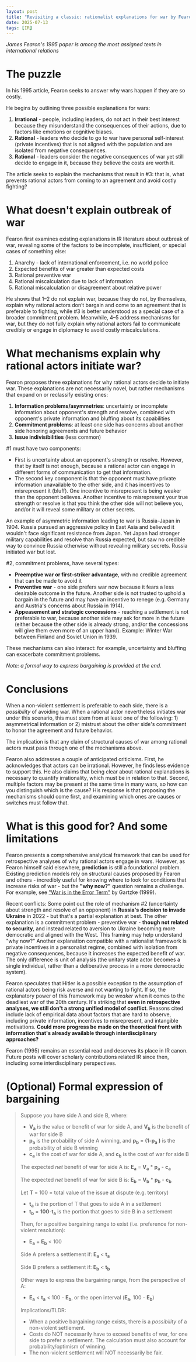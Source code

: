 ```yaml
---
layout: post
title: "Revisiting a classic: rationalist explanations for war by Fearon"
date: 2025-07-13
tags: [IR]
---
```


*James Fearon's 1995 paper is among the most assigned texts in international relations*

# The puzzle

In his 1995 article, Fearon seeks to answer why wars happen if they are so costly.

He begins by outlining three possible explanations for wars: 
1. **Irrational** - people, including leaders, do not act in their best interest because they misunderstand the consequences of their actions, due to factors like emotions or cognitive biases.
2. **Rational** - leaders who decide to go to war have personal self-interest (private incentives) that is not aligned with the population and are isolated from negative consequences.
3. **Rational** - leaders consider the negative consequences of war yet still decide to engage in it, because they believe the costs are worth it.

The article seeks to explain the mechanisms that result in #3: that is, what prevents rational actors from coming to an agreement and avoid costly fighting? 

# What doesn't explain outbreak of war

Fearon first examines existing explanations in IR literature about outbreak of war, revealing some of the factors to be incomplete, insufficient, or special cases of something else:
1. Anarchy - lack of international enforcement, i.e. no world police
2. Expected benefits of war greater than expected costs
3. Rational preventive war
4. Rational miscalculation due to lack of information
5. Rational miscalculation or disagreement about relative power

He shows that 1–2 do not explain war, because they do not, by themselves, explain why rational actors don’t bargain and come to an agreement that is preferable to fighting, while #3 is better understood as a special case of a broader commitment problem. 
Meanwhile, 4–5 address mechanisms for war, but they do not fully explain why rational actors fail to communicate credibly or engage in diplomacy to avoid costly miscalculations.
# What mechanisms explain why rational actors initiate war?

Fearon proposes three explanations for why rational actors decide to initiate war. These explanations are not necessarily novel, but rather mechanisms that expand on or reclassify existing ones:
1. **Information problems/asymmetries**: uncertainty or incomplete information about opponent's strength and resolve, combined with opponent's private information and bluffing about its capabilities
2. **Commitment problems**: at least one side has concerns about another side honoring agreements and future behavior
3. **Issue indivisibilities** (less common)

#1 must have two components:
  - First is uncertainty about an opponent's strength or resolve. However, that by itself is not enough, because a rational actor can engage in different forms of communication to get that information. 
  - The second key component is that the opponent must have private information unavailable to the other side, and it has incentives to misrepresent it (bluff). One incentive to misrepresent is being weaker than the opponent believes. Another incentive to misrepresent your true strength or resolve is that you think the other side will not believe you, and/or it will reveal some military or other secrets. 

An example of asymmetric information leading to war is Russia-Japan in 1904.
Russia pursued an aggressive policy in East Asia and believed it wouldn't face significant resistance from Japan.
Yet Japan had stronger military capabilities and resolve than Russia expected, but saw no credible way to convince Russia otherwise without revealing military secrets. 
Russia initiated war but lost.

#2, commitment problems, have several types:
  - **Preemptive war or first-striker advantage**, with no credible agreement that can be made to avoid it
  - **Preventive war** - one side prefers war now because it fears a less desirable outcome in the future. Another side is not trusted to uphold a bargain in the future and may have an incentive to renege (e.g. Germany and Austria's concerns about Russia in 1914).
  - **Appeasement and strategic concessions** - reaching a settlement is not preferable to war, because another side may ask for more in the future (either because the other side is already strong, and/or the concessions will give them even more of an upper hand). Example: Winter War between Finland and Soviet Union in 1939.

These mechanisms can also interact: for example, uncertainty and bluffing can exacerbate commitment problems.

*Note: a formal way to express bargaining is provided at the end.*

# Conclusions

When a non-violent settlement is preferable to each side, there is a *possibility* of avoiding war. 
When a rational actor nevertheless initiates war under this scenario, this must stem from at least one of the following: 1) asymmetrical information or 2) mistrust about the other side's commitment to honor the agreement and future behavior. 

The implication is that any claim of structural causes of war among rational actors must pass through one of the mechanisms above.

Fearon also addresses a couple of anticipated criticisms. First, he acknowledges that actors can be irrational. However, he finds less evidence to support this. He also claims that being clear about rational explanations is necessary to quantify irrationality, which must be in relation to that. Second, multiple factors may be present at the same time in many wars, so how can you distinguish which is the cause? His response is that proposing the mechanisms should come first, and examining which ones are causes or switches must follow that.  

# What is this good for? And some limitations

Fearon presents a comprehensive analytical framework that can be used for retrospective analyses of why rational actors  engage in wars. 
However, as Fearon himself said elsewhere, **prediction** is still a foundational problem. 
Existing prediction models rely on structural causes proposed by Fearon and others - incredibly useful for knowing where to look for conditions that increase risks of war -  but the **"why now?"** question remains a challenge. 
For example, see ["War is in the Error Term"](https://pages.ucsd.edu/~egartzke/publications/gartzke_io_99.pdf) by Gartzke (1999).

Recent conflicts: Some point out the role of mechanism #2 (uncertainty about strength and resolve of an opponent) in **Russia's decision to invade Ukraine** in 2022 - but that's a partial explanation at best. 
The other explanation is a commitment problem - preventive war - **though not related to security**, and instead related to aversion to Ukraine becoming more democratic and aligned with the West.  This framing may help understand "why now?"
Another explanation compatible with a rationalist framework is private incentives in a personalist regime, combined with isolation from negative consequences, because it increases the expected benefit of war. The only difference is unit of analysis (the unitary state actor becomes a single individual, rather than a deliberative process in a more democractic system).

Fearon speculates that Hitler is a possible exception to the assumption of rational actors being risk averse and not wanting to fight. 
If so, the explanatory power of this framework may be *weaker* when it comes to the deadliest war of the 20th century. 
It's striking that **even in retrospective analyses, we still don't a strong unified model of conflict**. 
Reasons cited include lack of empirical data about factors that are hard to observe, including private information, incentives to misrepresent, and intangible motivations. 
**Could more progress be made on the theoretical front with information that's already available through interdisciplinary approaches?**

Fearon (1995) remains an essential read and deserves its place in IR canon. 
Future posts will cover scholarly contributions related IR since then, including some interdisciplinary perspectives.


# (Optional) Formal expression of bargaining
> Suppose you have side A and side B, where:
>  - **V<sub>a</sub>**  is the value or benefit of war for side A, and **V<sub>b</sub>** is the benefit of war for side B
>  - **p<sub>a</sub>** is the probability of side A winning, and **p<sub>b</sub>** = **(1-p<sub>a</sub>** **)** is the probability of side B winning
>  - **c<sub>a</sub>** is the cost of war for side A, and **c<sub>b</sub>**  is the cost of war for side B
> 
> The expected *net* benefit of war for side A is: **E<sub>a</sub>** = **V<sub>a</sub>** * **p<sub>a</sub>** - **c<sub>a</sub>** 
>
> The expected *net* benefit of war for side B is: **E<sub>b</sub>** = **V<sub>b</sub>** * **p<sub>b</sub>** - **c<sub>b</sub>** 
>
> Let **T** = 100 = total value of the issue at dispute (e.g. territory) 
>    -    **t<sub>a</sub>** is the portion of T that goes to side A in a settlement
>    -    **t<sub>b</sub>** = **100**-**t<sub>a</sub>** is the portion that goes to side B in a settlement
> 
> Then, for a positive bargaining range to exist (i.e. preference for non-violent resolution):
> - **E<sub>a</sub>** + **E<sub>b</sub>** < 100
>   
> Side A prefers a settlement if: **E<sub>a</sub>** < **t<sub>a</sub>** 
> 
> Side B prefers a settlement if: **E<sub>b</sub>** < **t<sub>b</sub>** 
>
> Other ways to express the bargaining range, from the perspective of A:  
>   - **E<sub>a</sub>** < **t<sub>a</sub>** < 100 - **E<sub>b</sub>**, or the open interval (**E<sub>a</sub>**, 100 - **E<sub>b</sub>**)
>
> Implications/TLDR:
> - When a positive bargaining range exists, there is a *possibility* of a non-violent settlement. 
> - Costs do NOT necessarily have to exceed benefits of war, for one side to prefer a settlement. The calculation must also account for probability/optimism of winning.
> - The non-violent settlement will NOT necessarily be fair.







